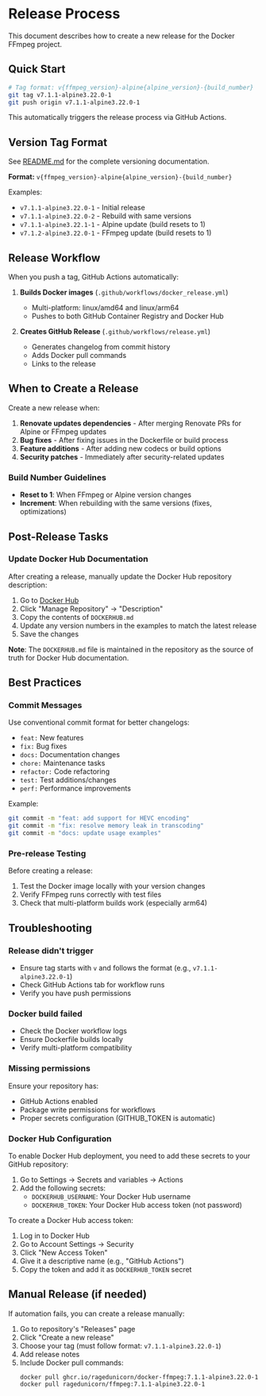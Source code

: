 # Release Process

This document describes how to create a new release for the Docker FFmpeg project.

## Quick Start

```bash
# Tag format: v{ffmpeg_version}-alpine{alpine_version}-{build_number}
git tag v7.1.1-alpine3.22.0-1
git push origin v7.1.1-alpine3.22.0-1
```

This automatically triggers the release process via GitHub Actions.

## Version Tag Format

See [README.md](README.md#versioning) for the complete versioning documentation.

**Format:** `v{ffmpeg_version}-alpine{alpine_version}-{build_number}`

Examples:
- `v7.1.1-alpine3.22.0-1` - Initial release
- `v7.1.1-alpine3.22.0-2` - Rebuild with same versions
- `v7.1.1-alpine3.22.1-1` - Alpine update (build resets to 1)
- `v7.1.2-alpine3.22.0-1` - FFmpeg update (build resets to 1)

## Release Workflow

When you push a tag, GitHub Actions automatically:

1. **Builds Docker images** (`.github/workflows/docker_release.yml`)
   - Multi-platform: linux/amd64 and linux/arm64
   - Pushes to both GitHub Container Registry and Docker Hub

2. **Creates GitHub Release** (`.github/workflows/release.yml`)
   - Generates changelog from commit history
   - Adds Docker pull commands
   - Links to the release

## When to Create a Release

Create a new release when:

1. **Renovate updates dependencies** - After merging Renovate PRs for Alpine or FFmpeg updates
2. **Bug fixes** - After fixing issues in the Dockerfile or build process
3. **Feature additions** - After adding new codecs or build options
4. **Security patches** - Immediately after security-related updates

### Build Number Guidelines

- **Reset to 1**: When FFmpeg or Alpine version changes
- **Increment**: When rebuilding with the same versions (fixes, optimizations)

## Post-Release Tasks

### Update Docker Hub Documentation

After creating a release, manually update the Docker Hub repository description:

1. Go to [Docker Hub](https://hub.docker.com/r/ragedunicorn/ffmpeg)
2. Click "Manage Repository" → "Description"
3. Copy the contents of `DOCKERHUB.md`
4. Update any version numbers in the examples to match the latest release
5. Save the changes

**Note**: The `DOCKERHUB.md` file is maintained in the repository as the source of truth for Docker Hub documentation.

## Best Practices

### Commit Messages

Use conventional commit format for better changelogs:

- `feat:` New features
- `fix:` Bug fixes
- `docs:` Documentation changes
- `chore:` Maintenance tasks
- `refactor:` Code refactoring
- `test:` Test additions/changes
- `perf:` Performance improvements

Example:
```bash
git commit -m "feat: add support for HEVC encoding"
git commit -m "fix: resolve memory leak in transcoding"
git commit -m "docs: update usage examples"
```

### Pre-release Testing

Before creating a release:

1. Test the Docker image locally with your version changes
2. Verify FFmpeg runs correctly with test files
3. Check that multi-platform builds work (especially arm64)

## Troubleshooting

### Release didn't trigger

- Ensure tag starts with `v` and follows the format (e.g., `v7.1.1-alpine3.22.0-1`)
- Check GitHub Actions tab for workflow runs
- Verify you have push permissions

### Docker build failed

- Check the Docker workflow logs
- Ensure Dockerfile builds locally
- Verify multi-platform compatibility

### Missing permissions

Ensure your repository has:
- GitHub Actions enabled
- Package write permissions for workflows
- Proper secrets configuration (GITHUB_TOKEN is automatic)

### Docker Hub Configuration

To enable Docker Hub deployment, you need to add these secrets to your GitHub repository:

1. Go to Settings → Secrets and variables → Actions
2. Add the following secrets:
   - `DOCKERHUB_USERNAME`: Your Docker Hub username
   - `DOCKERHUB_TOKEN`: Your Docker Hub access token (not password)

To create a Docker Hub access token:
1. Log in to Docker Hub
2. Go to Account Settings → Security
3. Click "New Access Token"
4. Give it a descriptive name (e.g., "GitHub Actions")
5. Copy the token and add it as `DOCKERHUB_TOKEN` secret

## Manual Release (if needed)

If automation fails, you can create a release manually:

1. Go to repository's "Releases" page
2. Click "Create a new release"
3. Choose your tag (must follow format: `v7.1.1-alpine3.22.0-1`)
4. Add release notes
5. Include Docker pull commands:
   ```
   docker pull ghcr.io/ragedunicorn/docker-ffmpeg:7.1.1-alpine3.22.0-1
   docker pull ragedunicorn/ffmpeg:7.1.1-alpine3.22.0-1
   ```
